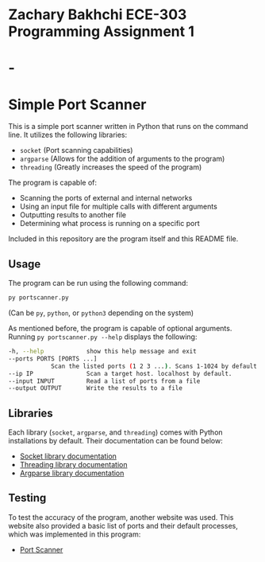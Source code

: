 # Zachary Bakhchi ECE-303 Programming Assignment 1
# - 
# Simple Port Scanner

This is a simple port scanner written in Python that runs on the command line. It utilizes the following libraries:
- `socket` (Port scanning capabilities)
- `argparse` (Allows for the addition of arguments to the program)
- `threading` (Greatly increases the speed of the program)

The program is capable of:
- Scanning the ports of external and internal networks
- Using an input file for multiple calls with different arguments
- Outputting results to another file
- Determining what process is running on a specific port

Included in this repository are the program itself and this README file.

## Usage

The program can be run using the following command:

```sh
py portscanner.py
```

(Can be `py`, `python`, or `python3` depending on the system)

As mentioned before, the program is capable of optional arguments. Running `py portscanner.py --help` displays the following:

```sh
-h, --help            show this help message and exit
--ports PORTS [PORTS ...]
            Scan the listed ports (1 2 3 ...). Scans 1-1024 by default
--ip IP               Scan a target host. localhost by default.
--input INPUT         Read a list of ports from a file
--output OUTPUT       Write the results to a file
```

## Libraries

Each library (`socket`, `argparse`, and `threading`) comes with Python installations by default. Their documentation can be found below:
- [Socket library documentation](https://docs.python.org/3/library/socket.html)
- [Threading library documentation](http://docs.python.org/3/library/threading.html)
- [Argparse library documentation](https://docs.python.org/3/library/argparse.html)

## Testing

To test the accuracy of the program, another website was used. This website also provided a basic list of ports and their default processes, which was implemented in this program:
- [Port Scanner](https://dnschecker.org/port-scanner.php)
